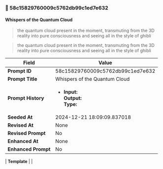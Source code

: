 

### 📜 58c15829760009c5762db99c1ed7e632

#### Whispers of the Quantum Cloud

> the quantum cloud present in the moment, transmuting from the 3D reality into pure consciousness and seeing all in the style of ghibli

> the quantum cloud present in the moment, transmuting from the 3D reality into pure consciousness and seeing all in the style of ghibli

| Field          | Value                                                                                                                                                                      |
|----------------|----------------------------------------------------------------------------------------------------------------------------------------------------------------------------|
| **Prompt ID**  | 58c15829760009c5762db99c1ed7e632                                                                                                                                                            |
| **Prompt Title**  | Whispers of the Quantum Cloud                                                                                                                                                            |
| **Prompt History** | <ul><li>**Input:**  <br> **Output:**  <br> **Type:** </li></ul> |
| **Seeded At** | 2024-12-21 18:09:09.837018                                                                                                                                                   |
| **Revised At** | None                                                                                                                                                   |
| **Revised Prompt** | No                                                                                                                                                                      |
| **Enhanced At** | None                                                                                                                                                  |
| **Enhanced Prompt** | No                                                                                                                                                                    |

| **Template**   |                                                                                                                                            |



